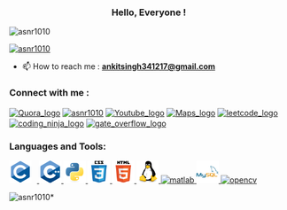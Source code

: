 <h3 align="center">Hello, Everyone !</h3>

<p align="left"> <img src="https://komarev.com/ghpvc/?username=asnr1010&label=Profile%20views&color=0e75b6&style=flat" alt="asnr1010" /> </p>

<p align="left"> <a href="https://github.com/ryo-ma/github-profile-trophy"><img src="https://github-profile-trophy.vercel.app/?username=asnr1010" alt="asnr1010" /></a> </p>

- 📫 How to reach me : **ankitsingh341217@gmail.com**

<h3 align="left">Connect with me :</h3>
<p align="left">
<a href="https://www.quora.com/profile/Ankit-Singh-12588" target="blank"><img align="center" src="https://upload.wikimedia.org/wikipedia/commons/0/09/Quora_icon.svg" alt="Quora_logo" height="30" width="40" /></a>
<a href="https://auth.geeksforgeeks.org/user/asnr1010" target="blank"><img align="center" src="https://raw.githubusercontent.com/rahuldkjain/github-profile-readme-generator/master/src/images/icons/Social/geeks-for-geeks.svg" alt="asnr1010" height="30" width="40" /></a>
<a href="https://www.youtube.com/channel/UCyok-F_IoYM9rpK2bXP9b2Q" target="blank"><img align="center" src="https://upload.wikimedia.org/wikipedia/commons/7/72/YouTube_social_white_square_%282017%29.svg" alt="Youtube_logo" height="30" width="40" /></a> 
<a href="https://www.google.com/maps/contrib/102474356353252782913/photos/@25.2643669,82.9860454,16z/data=!3m1!4b1!4m3!8m2!3m1!1e1?entry=ttu" target="blank"><img align="center" src="https://upload.wikimedia.org/wikipedia/commons/3/39/Google_Maps_icon_%282015-2020%29.svg" alt="Maps_logo" height="30" width="40" /></a>  
<a href="https://leetcode.com/asnr1010/" target="blank"><img align="center" src="https://upload.wikimedia.org/wikipedia/commons/8/8e/LeetCode_Logo_1.png" alt="leetcode_logo" height="30" width="40" /></a>
<a href="https://www.naukri.com/code360/profile/asnr1010" target="blank"><img align="center" src="https://www.codingninjas.com/careercamp/wp-content/uploads/2022/06/logo-05.png" alt="coding_ninja_logo" height="30" width="70" /></a>
 <a href="https://gateoverflow.in/user/Kiyoshi" target="blank"><img align="center" src="https://avatars.githubusercontent.com/u/47265850?s=200&v=4" alt="gate_overflow_logo" height="30" width="70" /></a>

   
</p>

<h3 align="left">Languages and Tools:</h3>
<p align="left"> <a href="https://www.cprogramming.com/" target="_blank" rel="noreferrer"> <img src="https://raw.githubusercontent.com/devicons/devicon/master/icons/c/c-original.svg" alt="c" width="40" height="40" style="margin-right:10px;" /> </a> <a href="https://www.w3schools.com/cpp/" target="_blank" rel="noreferrer"> <img src="https://raw.githubusercontent.com/devicons/devicon/master/icons/cplusplus/cplusplus-original.svg" alt="cplusplus" width="40" height="40"/> </a> <a href="https://www.python.org" target="_blank" rel="noreferrer"> <img src="https://raw.githubusercontent.com/devicons/devicon/master/icons/python/python-original.svg" alt="python" width="40" height="40"/> </a><a href="https://www.w3schools.com/css/" target="_blank" rel="noreferrer"> <img src="https://raw.githubusercontent.com/devicons/devicon/master/icons/css3/css3-original-wordmark.svg" alt="css3" width="40" height="40"/> </a> <a href="https://www.w3.org/html/" target="_blank" rel="noreferrer"> <img src="https://raw.githubusercontent.com/devicons/devicon/master/icons/html5/html5-original-wordmark.svg" alt="html5" width="40" height="40"/> </a> <a href="https://www.linux.org/" target="_blank" rel="noreferrer"> <img src="https://raw.githubusercontent.com/devicons/devicon/master/icons/linux/linux-original.svg" alt="linux" width="40" height="40"/> </a> <a href="https://www.mathworks.com/" target="_blank" rel="noreferrer"> <img src="https://upload.wikimedia.org/wikipedia/commons/2/21/Matlab_Logo.png" alt="matlab" width="40" height="40"/> </a> <a href="https://www.mysql.com/" target="_blank" rel="noreferrer"> <img src="https://raw.githubusercontent.com/devicons/devicon/master/icons/mysql/mysql-original-wordmark.svg" alt="mysql" width="40" height="40"/> </a> <a href="https://opencv.org/" target="_blank" rel="noreferrer"> <img src="https://www.vectorlogo.zone/logos/opencv/opencv-icon.svg" alt="opencv" width="40" height="40"/> </a>  </p>

<p><img align="left" src="https://github-readme-stats.vercel.app/api/top-langs?username=asnr1010&show_icons=true&locale=en&layout=compact" alt="asnr1010" /></p>*

<!--  <p>&nbsp;<img align="center" src="https://github-readme-stats.vercel.app/api?username=asnr1010&show_icons=true&locale=en" alt="asnr1010" /></p>-->
